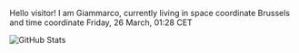 Hello visitor! I am Giammarco, currently living in space coordinate Brussels and time coordinate Friday, 26 March, 01:28 CET

![GitHub Stats](https://github-readme-stats.vercel.app/api?username=grcasanova)
